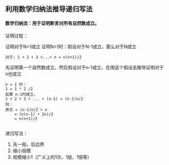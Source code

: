 ## 利用数学归纳法推导递归写法

#### 数学归纳法：用于证明断言对所有自然数成立。

证明过程：

证明对于N=1成立
证明N>1时：假设对于N-1成立，那么对于N成立


````
对于: 1 + 2 + 3 +...+ n = n(n+1)/2

````
先证明第一个自然数成立，然后假设对于n-1成立，在用这个假设去推导证明对于n也成立

````
n = 1 时：
1 = 1 * 2 /2
如果 n-1时成立，
1 + 2 + 3 + ... + (n-1) = (n-1)n/2
则：
原式 = (n-1)n/2 + n 
    = (n(n-1) + 2n)/2
    = n(n+1)/2
    
````


递归写法：
1. 先一般，后边界
2. 缩小规模
3. 规模缩小1（广义上的1次，1层，1倍等）  

